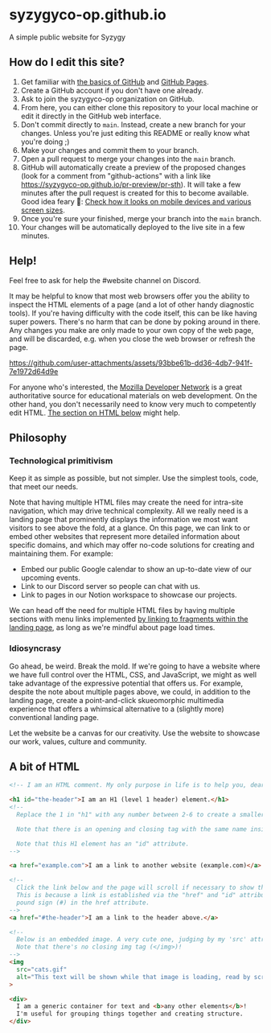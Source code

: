 # syzygyco-op.github.io

A simple public website for Syzygy

## How do I edit this site?

1. Get familiar with [the basics of GitHub](https://guides.github.com/activities/hello-world/) and [GitHub Pages](https://pages.github.com/).
1. Create a GitHub account if you don't have one already.
1. Ask to join the syzygyco-op organization on GitHub.
1. From here, you can either clone this repository to your local machine or edit it directly in the GitHub web interface.
1. Don't commit directly to `main`. Instead, create a new branch for your changes. Unless you're just editing this README or really know what you're doing ;)
1. Make your changes and commit them to your branch.
1. Open a pull request to merge your changes into the `main` branch.
1. GitHub will automatically create a preview of the proposed changes (look for a comment from "github-actions" with a link like <https://syzygyco-op.github.io/pr-preview/pr-sth>). It will take a few minutes after the pull request is created for this to become available. Good idea feary 🧚: [Check how it looks on mobile devices and various screen sizes](https://developer.chrome.com/docs/devtools/device-mode/).
1. Once you're sure your finished, merge your branch into the `main` branch.
1. Your changes will be automatically deployed to the live site in a few minutes.

## Help!

Feel free to ask for help the #website channel on Discord.

It may be helpful to know that most web browsers offer you the ability to inspect the HTML elements of a page (and a lot of other handy diagnostic tools). If you're having difficulty with the code itself, this can be like having super powers. There's no harm that can be done by poking around in there. Any changes you make are only made to your own copy of the web page, and will be discarded, e.g. when you close the web browser or refresh the page.

https://github.com/user-attachments/assets/93bbe61b-dd36-4db7-941f-7e1972d64d9e

For anyone who's interested, the [Mozilla Developer Network](https://developer.mozilla.org/en-US/) is a great authoritative source for educational materials on web development. On the other hand, you don't necessarily need to know very much to competently edit HTML. [The section on HTML below](/#a-bit-of-html) might help. 

## Philosophy

### Technological primitivism

Keep it as simple as possible, but not simpler. Use the simplest tools, code, that meet our needs.

Note that having multiple HTML files may create the need for intra-site navigation, which may drive technical complexity. All we really need is a landing page that prominently displays the information we most want visitors to see above the fold, at a glance. On this page, we can link to or embed other websites that represent more detailed information about specific domains, and which may offer no-code solutions for creating and maintaining them. For example:
- Embed our public Google calendar to show an up-to-date view of our upcoming events.
- Link to our Discord server so people can chat with us.
- Link to pages in our Notion workspace to showcase our projects.

We can head off the need for multiple HTML files by having multiple sections with menu links implemented [by linking to fragments within the landing page](https://developer.mozilla.org/en-US/docs/Web/HTML/Element/a#href), as long as we're mindful about page load times.

### Idiosyncrasy

Go ahead, be weird. Break the mold. If we're going to have a website where we have full control over the HTML, CSS, and JavaScript, we might as well take advantage of the expressive potential that offers us. For example, despite the note about multiple pages above,
we could, in addition to the landing page, create a point-and-click skueomorphic multimedia experience that offers a whimsical alternative to a (slightly more) conventional landing page.

Let the website be a canvas for our creativity. Use the website to showcase our work, values, culture and community.

## A bit of HTML

```html
<!-- I am an HTML comment. My only purpose in life is to help you, dear reader. -->

<h1 id="the-header">I am an H1 (level 1 header) element.</h1>
<!--
  Replace the 1 in "h1" with any number between 2-6 to create a smaller, lower-level header.

  Note that there is an opening and closing tag with the same name inside, that is, "h1".

  Note that this H1 element has an "id" attribute.
-->

<a href="example.com">I am a link to another website (example.com)</a>

<!--
  Click the link below and the page will scroll if necessary to show the above header.
  This is because a link is established via the "href" and "id" attributes. Note the
  pound sign (#) in the href attribute. 
-->
<a href="#the-header">I am a link to the header above.</a>

<!--
  Below is an embedded image. A very cute one, judging by my 'src' attribute!
  Note that there's no closing img tag (</img>)!
-->
<img
  src="cats.gif"
  alt="This text will be shown while that image is loading, read by screen readers, and shown in a tooltip."
>

<div>
  I am a generic container for text and <b>any other elements</b>!
  I'm useful for grouping things together and creating structure.
</div>
```
